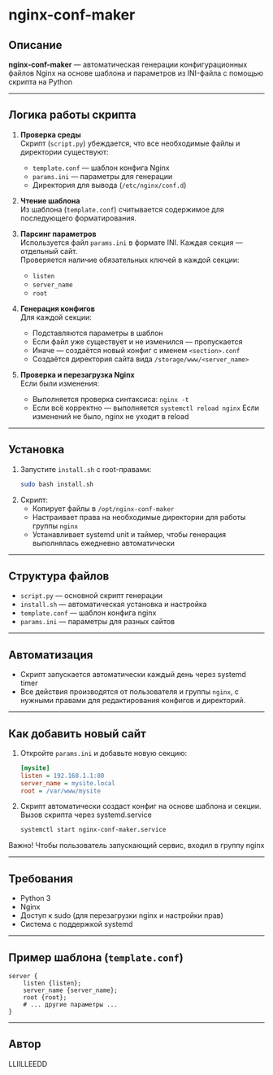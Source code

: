 # nginx-conf-maker

## Описание

**nginx-conf-maker** — автоматическая генерации конфигурационных файлов Nginx на основе шаблона и параметров из INI-файла с помощью скрипта на Python

---

## Логика работы скрипта

1. **Проверка среды**  
   Скрипт (`script.py`) убеждается, что все необходимые файлы и директории существуют:
   - `template.conf` — шаблон конфига Nginx
   - `params.ini` — параметры для генерации
   - Директория для вывода (`/etc/nginx/conf.d`)

2. **Чтение шаблона**  
   Из шаблона (`template.conf`) считывается содержимое для последующего форматирования.

3. **Парсинг параметров**  
   Используется файл `params.ini` в формате INI. Каждая секция — отдельный сайт.  
   Проверяется наличие обязательных ключей в каждой секции:  
   - `listen`
   - `server_name`
   - `root`

4. **Генерация конфигов**  
   Для каждой секции:
   - Подставляются параметры в шаблон
   - Если файл уже существует и не изменился — пропускается
   - Иначе — создаётся новый конфиг с именем `<section>.conf`
   - Создаётся директория сайта вида `/storage/www/<server_name>`

5. **Проверка и перезагрузка Nginx**  
   Если были изменения:
   - Выполняется проверка синтаксиса: `nginx -t`
   - Если всё корректно — выполняется `systemctl reload nginx`
   Если изменений не было, nginx не уходит в reload

---

## Установка

1. Запустите `install.sh` с root-правами:
   ```bash
   sudo bash install.sh
   ```
2. Скрипт:
   - Копирует файлы в `/opt/nginx-conf-maker`
   - Настраивает права на необходимые директории для работы группы `nginx`
   - Устанавливает systemd unit и таймер, чтобы генерация выполнялась ежедневно автоматически

---

## Структура файлов

- `script.py` — основной скрипт генерации
- `install.sh` — автоматическая установка и настройка
- `template.conf` — шаблон конфига nginx
- `params.ini` — параметры для разных сайтов

---
## Автоматизация

- Скрипт запускается автоматически каждый день через systemd timer
- Все действия производятся от пользователя и группы `nginx`, с нужными правами для редактирования конфигов и директорий.

---
## Как добавить новый сайт

1. Откройте `params.ini` и добавьте новую секцию:
   ```ini
   [mysite]
   listen = 192.168.1.1:80
   server_name = mysite.local
   root = /var/www/mysite
   ```

2. Скрипт автоматически создаст конфиг на основе шаблона и секции.
   Вызов скрипта через systemd.service
   ```bash
   systemctl start nginx-conf-maker.service
   ```
Важно! Чтобы пользователь запускающий сервис, входил в группу nginx

---


## Требования

- Python 3
- Nginx
- Доступ к sudo (для перезагрузки nginx и настройки прав)
- Система с поддержкой systemd

---

## Пример шаблона (`template.conf`)

```nginx
server {
    listen {listen};
    server_name {server_name};
    root {root};
    # ... другие параметры ...
}
```
---

## Автор

LLIILLEEDD 
